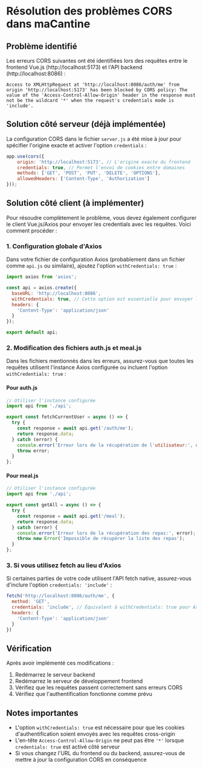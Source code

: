 # Résolution des problèmes CORS dans maCantine

## Problème identifié

Les erreurs CORS suivantes ont été identifiées lors des requêtes entre le frontend Vue.js (http://localhost:5173) et l'API backend (http://localhost:8086) :

```
Access to XMLHttpRequest at 'http://localhost:8086/auth/me' from origin 'http://localhost:5173' has been blocked by CORS policy: The value of the 'Access-Control-Allow-Origin' header in the response must not be the wildcard '*' when the request's credentials mode is 'include'.
```

## Solution côté serveur (déjà implémentée)

La configuration CORS dans le fichier `server.js` a été mise à jour pour spécifier l'origine exacte et activer l'option `credentials` :

```javascript
app.use(cors({
    origin: 'http://localhost:5173', // L'origine exacte du frontend
    credentials: true, // Permet l'envoi de cookies entre domaines
    methods: ['GET', 'POST', 'PUT', 'DELETE', 'OPTIONS'],
    allowedHeaders: ['Content-Type', 'Authorization']
}));
```

## Solution côté client (à implémenter)

Pour résoudre complètement le problème, vous devez également configurer le client Vue.js/Axios pour envoyer les credentials avec les requêtes. Voici comment procéder :

### 1. Configuration globale d'Axios

Dans votre fichier de configuration Axios (probablement dans un fichier comme `api.js` ou similaire), ajoutez l'option `withCredentials: true` :

```javascript
import axios from 'axios';

const api = axios.create({
  baseURL: 'http://localhost:8086',
  withCredentials: true, // Cette option est essentielle pour envoyer les cookies
  headers: {
    'Content-Type': 'application/json'
  }
});

export default api;
```

### 2. Modification des fichiers auth.js et meal.js

Dans les fichiers mentionnés dans les erreurs, assurez-vous que toutes les requêtes utilisent l'instance Axios configurée ou incluent l'option `withCredentials: true` :

#### Pour auth.js

```javascript
// Utiliser l'instance configurée
import api from './api';

export const fetchCurrentUser = async () => {
  try {
    const response = await api.get('/auth/me');
    return response.data;
  } catch (error) {
    console.error('Erreur lors de la récupération de l'utilisateur:', error);
    throw error;
  }
};
```

#### Pour meal.js

```javascript
// Utiliser l'instance configurée
import api from './api';

export const getAll = async () => {
  try {
    const response = await api.get('/meal');
    return response.data;
  } catch (error) {
    console.error('Erreur lors de la récupération des repas:', error);
    throw new Error('Impossible de récupérer la liste des repas');
  }
};
```

### 3. Si vous utilisez fetch au lieu d'Axios

Si certaines parties de votre code utilisent l'API fetch native, assurez-vous d'inclure l'option `credentials: 'include'` :

```javascript
fetch('http://localhost:8086/auth/me', {
  method: 'GET',
  credentials: 'include', // Équivalent à withCredentials: true pour Axios
  headers: {
    'Content-Type': 'application/json'
  }
})
```

## Vérification

Après avoir implémenté ces modifications :

1. Redémarrez le serveur backend
2. Redémarrez le serveur de développement frontend
3. Vérifiez que les requêtes passent correctement sans erreurs CORS
4. Vérifiez que l'authentification fonctionne comme prévu

## Notes importantes

- L'option `withCredentials: true` est nécessaire pour que les cookies d'authentification soient envoyés avec les requêtes cross-origin
- L'en-tête `Access-Control-Allow-Origin` ne peut pas être `'*'` lorsque `credentials: true` est activé côté serveur
- Si vous changez l'URL du frontend ou du backend, assurez-vous de mettre à jour la configuration CORS en conséquence